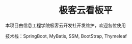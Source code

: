 # <center>极客云看板平</center>

本项目由信息工程学院极客云开发社开发维护，欢迎各位使用

技术栈：SpringBoot, MyBatis, SSM, BootStrap, Thymeleaf
